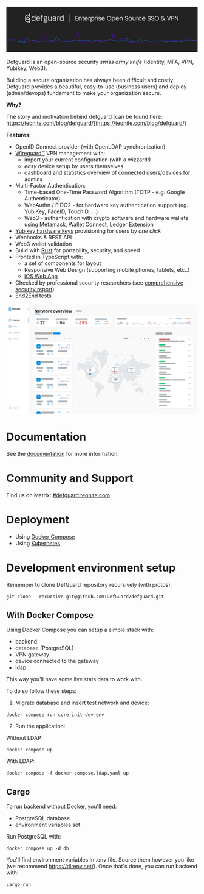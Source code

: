  <p align="center">
    <img src="docs/header.png" alt="defguard">
 </p>

Defguard is an open-source security *swiss army knife* (Identity, MFA, VPN, Yubikey, Web3).

Building a secure organization has always been difficult and costly. Defguard provides a beautiful, easy-to-use (business users) and deploy (admin/devops) fundament to make your organization secure.

**Why?**

The story and motivation behind defguard [can be found here: https://teonite.com/blog/defguard/](https://teonite.com/blog/defguard/)

**Features:**

* OpenID Connect provider (with OpenLDAP synchronization)
* [Wireguard:tm:](https://www.wireguard.com/) VPN management with:
  - import your current configuration (with a wizzard!)
  - *easy* device setup by users themselves
  - dashboard and statistics overview of connected users/devices for admins
* Multi-Factor Authentication:
  - Time-based One-Time Password Algorithm (TOTP - e.g. Google Authenticator)
  - WebAuthn / FIDO2 - for hardware key authentication support (eg. YubiKey, FaceID, TouchID, ...)
  - Web3 - authentication with crypto software and hardware wallets using Metamask, Wallet Connect, Ledger Extension
* [Yubikey hardware keys](https://www.yubico.com/) provisioning for users by *one click*
* Webhooks & REST API
* Web3 wallet validation
* Build with [Rust](https://www.rust-lang.org/) for portability, security, and speed
* Fronted in TypeScript with:
  - a set of components for layout
  - Responsive Web Design (supporting mobile phones, tablets, etc..)
  - [iOS Web App](https://www.macrumors.com/how-to/use-web-apps-iphone-ipad/)
* Checked by professional security researchers (see [comprehensive security report](https://defguard.net/images/decap/isec-defguard.pdf))
* End2End tests

 <p align="center">
    <img src="docs/network-overview.png" alt="defguard">
 </p>

# Documentation

See the [documentation](https://defguard.gitbook.io) for more information.

# Community and Support

Find us on Matrix: [#defguard:teonite.com](https://matrix.to/#/#defguard:teonite.com)

# Deployment

* Using [Docker Compose](https://defguard.gitbook.io/defguard/features/setting-up-your-instance/docker-compose)
* Using [Kubernetes](https://defguard.gitbook.io/defguard/features/setting-up-your-instance/kubernetes)

# Development environment setup

Remember to clone DefGuard repository recursively (with protos):

```
git clone --recursive git@github.com:DefGuard/defguard.git
```

## With Docker Compose

Using Docker Compose you can setup a simple stack with:

* backend
* database (PostgreSQL)
* VPN gateway
* device connected to the gateway
* ldap

This way you'll have some live stats data to work with.

To do so follow these steps:

1. Migrate database and insert test network and device:

```
docker compose run core init-dev-env
```

2. Run the application:

Without LDAP:

```
docker compose up
```

With LDAP:

```
docker compose -f docker-compose.ldap.yaml up
```

## Cargo

To run backend without Docker, you'll need:

* PostgreSQL database
* environment variables set

Run PostgreSQL with:

```
docker compose up -d db
```

You'll find environment variables in .env file. Source them however you like (we recommend https://direnv.net/).
Once that's done, you can run backend with:

```
cargo run
```

